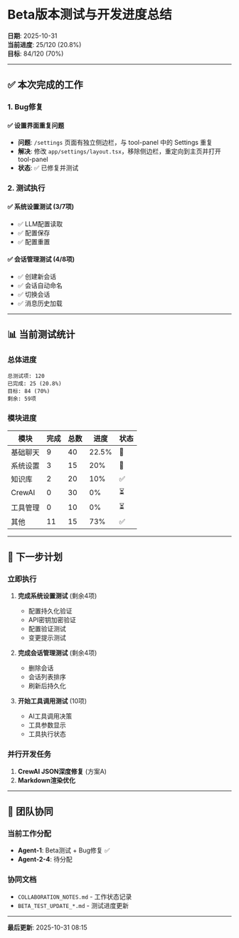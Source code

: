 # Beta版本测试与开发进度总结

**日期**: 2025-10-31  
**当前进度**: 25/120 (20.8%)  
**目标**: 84/120 (70%)  

---

## ✅ 本次完成的工作

### 1. Bug修复
#### ✅ 设置界面重复问题
- **问题**: `/settings` 页面有独立侧边栏，与 tool-panel 中的 Settings 重复
- **解决**: 修改 `app/settings/layout.tsx`，移除侧边栏，重定向到主页并打开 tool-panel
- **状态**: ✅ 已修复并测试

### 2. 测试执行
#### ✅ 系统设置测试 (3/7项)
- ✅ LLM配置读取
- ✅ 配置保存
- ✅ 配置重置

#### ✅ 会话管理测试 (4/8项)
- ✅ 创建新会话
- ✅ 会话自动命名
- ✅ 切换会话
- ✅ 消息历史加载

---

## 📊 当前测试统计

### 总体进度
```
总测试项: 120
已完成: 25 (20.8%)
目标: 84 (70%)
剩余: 59项
```

### 模块进度
| 模块 | 完成 | 总数 | 进度 | 状态 |
|------|------|------|------|------|
| 基础聊天 | 9 | 40 | 22.5% | 🔄 |
| 系统设置 | 3 | 15 | 20% | 🔄 |
| 知识库 | 2 | 20 | 10% | ✅ |
| CrewAI | 0 | 30 | 0% | ⏳ |
| 工具管理 | 0 | 10 | 0% | ⏳ |
| 其他 | 11 | 15 | 73% | ✅ |

---

## 🎯 下一步计划

### 立即执行
1. **完成系统设置测试** (剩余4项)
   - 配置持久化验证
   - API密钥加密验证
   - 配置验证测试
   - 变更提示测试

2. **完成会话管理测试** (剩余4项)
   - 删除会话
   - 会话列表排序
   - 刷新后持久化

3. **开始工具调用测试** (10项)
   - AI工具调用决策
   - 工具参数显示
   - 工具执行状态

### 并行开发任务
1. **CrewAI JSON深度修复** (方案A)
2. **Markdown渲染优化**

---

## 🤝 团队协同

### 当前工作分配
- **Agent-1**: Beta测试 + Bug修复 ✅
- **Agent-2-4**: 待分配

### 协同文档
- `COLLABORATION_NOTES.md` - 工作状态记录
- `BETA_TEST_UPDATE_*.md` - 测试进度更新

---

**最后更新**: 2025-10-31 08:15

